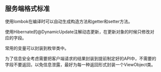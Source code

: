 ## 服务端格式标准

使用lombok在编译时可以自动生成构造方法和getter和setter方法。

使用Hibernate的@DynamicUpdate注解动态更新，在更新对象的时候只修改对应的字段。

常用的变量可以封装到枚举类中。

为了信息安全考虑需要把客户端请求的结果封装到提前制定好的API中，不需要的字段不要返回，以免信息泄露，最好为每一种返回形式封装一个ViewObject类。